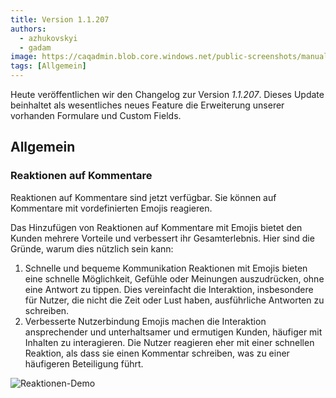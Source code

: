```yaml
---
title: Version 1.1.207
authors:
  - azhukovskyi
  - gadam
image: https://caqadmin.blob.core.windows.net/public-screenshots/manual-screenshots/commentReactions.png
tags: [Allgemein]
---
```


Heute veröffentlichen wir den Changelog zur Version _1.1.207_. Dieses Update beinhaltet als wesentliches neues Feature die Erweiterung unserer vorhanden Formulare und Custom Fields.

<!--truncate-->

## Allgemein

### Reaktionen auf Kommentare

Reaktionen auf Kommentare sind jetzt verfügbar. Sie können auf Kommentare mit vordefinierten Emojis reagieren.

Das Hinzufügen von Reaktionen auf Kommentare mit Emojis bietet den Kunden mehrere Vorteile und verbessert ihr Gesamterlebnis. Hier sind die Gründe, warum dies nützlich sein kann:

1. Schnelle und bequeme Kommunikation
   Reaktionen mit Emojis bieten eine schnelle Möglichkeit, Gefühle oder Meinungen auszudrücken, ohne eine Antwort zu tippen.
   Dies vereinfacht die Interaktion, insbesondere für Nutzer, die nicht die Zeit oder Lust haben, ausführliche Antworten zu schreiben.
2. Verbesserte Nutzerbindung
   Emojis machen die Interaktion ansprechender und unterhaltsamer und ermutigen Kunden, häufiger mit Inhalten zu interagieren.
   Die Nutzer reagieren eher mit einer schnellen Reaktion, als dass sie einen Kommentar schreiben, was zu einer häufigeren Beteiligung führt.

![Reaktionen-Demo](https://caqadmin.blob.core.windows.net/public-screenshots/manual-screenshots/reactions_demo.gif)

